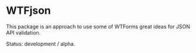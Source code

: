 # WTFjson

This package is an approach to use some of WTForms great ideas for JSON API validation. 

Status: development / alpha.
